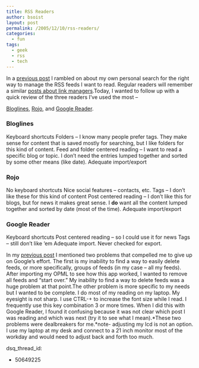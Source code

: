 ```yaml
---
title: RSS Readers
author: bsoist
layout: post
permalink: /2005/12/10/rss-readers/
categories:
  - fun
tags:
  - geek
  - rss
  - tech
---
```

In a [ previous post][1] I rambled on about my own personal search for the right way to manage the RSS feeds I want to read. Regular readers will remember a similar [posts about link managers][2].<!--more-->Today, I wanted to follow up with a quick review of the three readers I&#8217;ve used the most &#8211; 

[Bloglines][3], [Rojo][4], and [Google Reader][5].  


### Bloglines

Keyboard shortcuts Folders &#8211; I know many people prefer tags. They make sense for content that is saved mostly for searching, but I like folders for this kind of content. Feed and folder centered reading &#8211; I want to read a specific blog or topic. I don&#8217;t need the entries lumped together and sorted by some other means (like date). Adequate import/export

### Rojo

No keyboard shortcuts Nice social features &#8211; contacts, etc. Tags &#8211; I don&#8217;t like these for this kind of content Post centered reading &#8211; I don&#8217;t like this for blogs, but for news it makes great sense. I **do** want all the content lumped together and sorted by date (most of the time). Adequate import/export

### Google Reader

Keyboard shortcuts Post centered reading &#8211; so I could use it for news Tags &#8211; still don&#8217;t like &#8216;em Adequate import. Never checked for export.

In my [previous post][1] I mentioned two problems that compelled me to give up on Google&#8217;s effort. The first is my inability to find a way to easily delete feeds, or more specifically, groups of feeds (in my case &#8211; all my feeds). After importing my OPML to see how this app worked, I wanted to remove all feeds and &#8220;start over.&#8221; My inability to find a way to delete feeds was a huge problem at that point.The other problem is more specific to my needs but I wanted to be complete. I do most of my reading on my laptop. My eyesight is not sharp. I use CTRL-+ to increase the font size while I read. I frequently use this key combination 3 or more times. When I did this with Google Reader, I found it confusing because it was not clear which post I was reading and which was next (try it to see what I mean).\*These two problems were dealbreakers for me.\*note- adjusting my lcd is not an option. I use my laptop at my desk and connect to a 21 inch monitor most of the workday and would need to adjust back and forth too much.

 [1]: http://bsoist.geexfiles.com/index.php/2005/10/16/information-overload/
 [2]: http://bsoist.geexfiles.com/index.php/2005/07/23/link-managers/
 [3]: http://bloglines.com/
 [4]: http://rojo.com/
 [5]: http://reader.google.com/
dsq_thread_id:
  - 50649225